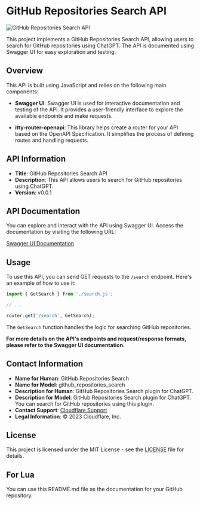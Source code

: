 # GitHub Repositories Search API

![GitHub Repositories Search API](image.png)

This project implements a GitHub Repositories Search API, allowing users to search for GitHub repositories using ChatGPT. The API is documented using Swagger UI for easy exploration and testing.

## Overview

This API is built using JavaScript and relies on the following main components:

- **Swagger UI**: Swagger UI is used for interactive documentation and testing of the API. It provides a user-friendly interface to explore the available endpoints and make requests.

- **itty-router-openapi**: This library helps create a router for your API based on the OpenAPI Specification. It simplifies the process of defining routes and handling requests.

## API Information

- **Title**: GitHub Repositories Search API
- **Description**: This API allows users to search for GitHub repositories using ChatGPT.
- **Version**: v0.0.1

## API Documentation

You can explore and interact with the API using Swagger UI. Access the documentation by visiting the following URL:

[Swagger UI Documentation](https://your-api-url.com/docs)

## Usage

To use this API, you can send GET requests to the `/search` endpoint. Here's an example of how to use it:

```javascript
import { GetSearch } from './search.js';

// ...

router.get('/search', GetSearch);
```

The `GetSearch` function handles the logic for searching GitHub repositories.

**For more details on the API's endpoints and request/response formats, please refer to the Swagger UI documentation.**

## Contact Information

- **Name for Human**: GitHub Repositories Search
- **Name for Model**: github_repositories_search
- **Description for Human**: GitHub Repositories Search plugin for ChatGPT.
- **Description for Model**: GitHub Repositories Search plugin for ChatGPT. You can search for GitHub repositories using this plugin.
- **Contact Support**: [Cloudflare Support](https://support.cloudflare.com/hc/en-us)
- **Legal Information**: © 2023 Cloudflare, Inc.

## License

This project is licensed under the MIT License - see the [LICENSE](LICENSE) file for details.

## For Lua

You can use this README.md file as the documentation for your GitHub repository.
